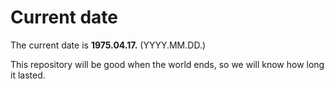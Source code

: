 # Current date

The current date is **1975.04.17.** (YYYY.MM.DD.)

This repository will be good when the world ends, so we will know how long it lasted.